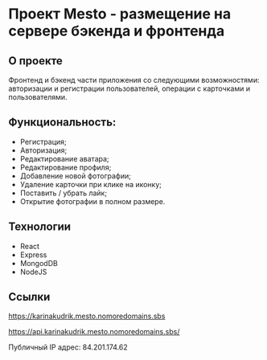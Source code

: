 # Проект Mesto - размещение на сервере бэкенда и фронтенда
## О проекте
Фронтенд и бэкенд части приложения со следующими возможностями: авторизации и регистрации пользователей, операции с карточками и пользователями.
## Функциональность:
* Регистрация;
* Авторизация;
* Редактирование аватара;
* Редактирование профиля;
* Добавление новой фотографии;
* Удаление карточки при клике на иконку;
* Поставить / убрать лайк;
* Открытие фотографии в полном размере.
## Технологии
* React
* Express
* MongodDB
* NodeJS

## Ссылки

https://karinakudrik.mesto.nomoredomains.sbs

https://api.karinakudrik.mesto.nomoredomains.sbs/


Публичный IP адрес: 84.201.174.62
